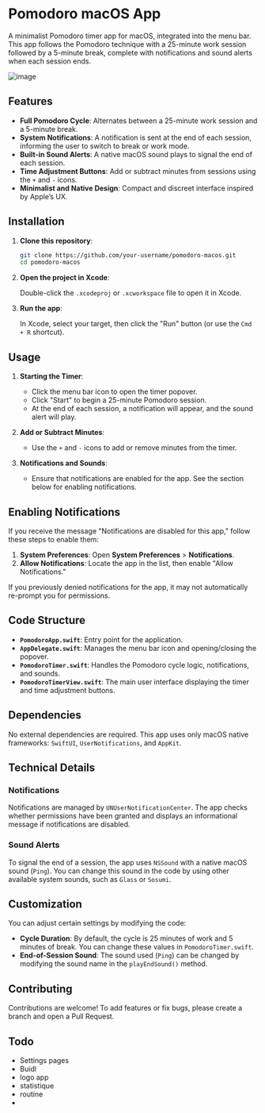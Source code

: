 
# Pomodoro macOS App

A minimalist Pomodoro timer app for macOS, integrated into the menu bar. This app follows the Pomodoro technique with a 25-minute work session followed by a 5-minute break, complete with notifications and sound alerts when each session ends.

![image](https://github.com/user-attachments/assets/bf11f9da-ad7f-4bdd-b966-bf7d59fc33a0)

## Features

- **Full Pomodoro Cycle**: Alternates between a 25-minute work session and a 5-minute break.
- **System Notifications**: A notification is sent at the end of each session, informing the user to switch to break or work mode.
- **Built-in Sound Alerts**: A native macOS sound plays to signal the end of each session.
- **Time Adjustment Buttons**: Add or subtract minutes from sessions using the `+` and `-` icons.
- **Minimalist and Native Design**: Compact and discreet interface inspired by Apple’s UX.

## Installation

1. **Clone this repository**:

   ```bash
   git clone https://github.com/your-username/pomodoro-macos.git
   cd pomodoro-macos
   ```

2. **Open the project in Xcode**:

   Double-click the `.xcodeproj` or `.xcworkspace` file to open it in Xcode.

3. **Run the app**:

   In Xcode, select your target, then click the "Run" button (or use the `Cmd + R` shortcut).

## Usage

1. **Starting the Timer**:
   - Click the menu bar icon to open the timer popover.
   - Click "Start" to begin a 25-minute Pomodoro session.
   - At the end of each session, a notification will appear, and the sound alert will play.

2. **Add or Subtract Minutes**:
   - Use the `+` and `-` icons to add or remove minutes from the timer.

3. **Notifications and Sounds**:
   - Ensure that notifications are enabled for the app. See the section below for enabling notifications.

## Enabling Notifications

If you receive the message "Notifications are disabled for this app," follow these steps to enable them:

1. **System Preferences**: Open **System Preferences** > **Notifications**.
2. **Allow Notifications**: Locate the app in the list, then enable "Allow Notifications."

If you previously denied notifications for the app, it may not automatically re-prompt you for permissions.

## Code Structure

- **`PomodoroApp.swift`**: Entry point for the application.
- **`AppDelegate.swift`**: Manages the menu bar icon and opening/closing the popover.
- **`PomodoroTimer.swift`**: Handles the Pomodoro cycle logic, notifications, and sounds.
- **`PomodoroTimerView.swift`**: The main user interface displaying the timer and time adjustment buttons.

## Dependencies

No external dependencies are required. This app uses only macOS native frameworks: `SwiftUI`, `UserNotifications`, and `AppKit`.

## Technical Details

### Notifications

Notifications are managed by `UNUserNotificationCenter`. The app checks whether permissions have been granted and displays an informational message if notifications are disabled.

### Sound Alerts

To signal the end of a session, the app uses `NSSound` with a native macOS sound (`Ping`). You can change this sound in the code by using other available system sounds, such as `Glass` or `Sosumi`.

## Customization

You can adjust certain settings by modifying the code:
- **Cycle Duration**: By default, the cycle is 25 minutes of work and 5 minutes of break. You can change these values in `PomodoroTimer.swift`.
- **End-of-Session Sound**: The sound used (`Ping`) can be changed by modifying the sound name in the `playEndSound()` method.

## Contributing

Contributions are welcome! To add features or fix bugs, please create a branch and open a Pull Request.


## Todo
- Settings pages
- Buidl
- logo app
- statistique
- routine
- 

